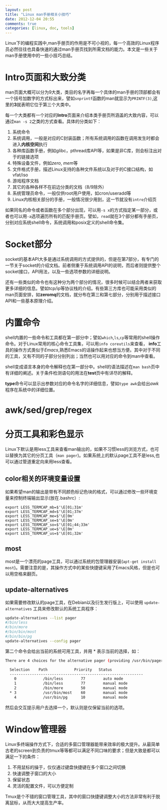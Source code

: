 ```yaml
---
layout: post
title: "Linux man手册相关小技巧"
date: 2012-12-04 20:55
comments: true
categories: [linux, doc, tools]
---
```


Linux下的编程实践中,man手册页的作用是不可小视的，每一个高效的Linux程序员必然往往也具备快速的通过man手册页找到所需文档的能力。本文是一些关于man手册使用中的一些小技巧总结。

<!--more-->

Intro页面和大致分类
=================================
man页面大概可以分为9大类，类目的名字再每一个具体的man手册的顶部都会有一个括号加数字的方式标出来，譬如`snprintf`函数的man就显示为`PRINTF(3)`,这里的**3**就表明它位于第三个大类中。

每一个大类都有一个对应的**Intro**页面来介绍本类手册页所涵盖的大致内容，可以通过`man -s 2`之类的方式查看。具体的分类如下：

1. 系统命令  
2. 系统调用，一般是对应的C封装函数；所有系统调用的函数在调用发生时都会进入**内核空间**执行 
3. 各种库函数手册，例如glibc，pthread库API等，如果是非C库，则会标注出对于的链接选项  
4. 特殊设备文件，例如*zero*, *mem*等 
5. 文件格式手册，描述Linux支持的各种文件系统以及对于的C接口结构，如vfat/iso
6. 游戏程序文档 
7. 其它的各种各样不在前边分类的文档（8/9除外）  
8. 系统管理员命令，一般仅供root用户使用，如cron/useradd等
9. Linux内核相关部分的手册，一般情况很少用到，这一节就没有`intro`介绍页

如果同名的命令或者函数在多个部分出现，可以用`-s x`的方式指定某一部分，或者也可以用`-a`选项遍历所有的匹配手册页。譬如，`read`就在3个部分都有手册页，分别对应系统shell命令，系统调用和posix定义的shell命令集。


Socket部分
=================================
socket的基本API大多是通过系统调用的方式提供的，但是在第7部分，有专门的一节关于socket的介绍文档。前者侧重于系统调用API的说明，而后者则提供整个socket接口，API用法，以及一些选项参数的详细说明。

还有一些类似的命令也有这种分为两个部分的情况，很多时候可以结合两者来获取更多详细的信息。譬如tcp/ip等协议栈的介绍。有些第三方库也可能采用类似的man页面安排，如**zeromq**的文档，就分布在第三和第七部分，分别用于描述接口API和一些基本原理介绍。


内置命令
=================================
shell内置的一些命令和工具都在第一部分中；譬如`which`,`ls`,`cp`等常用的shell操作命令。对于Linux常用的核心命令工具集，可以用`info coreutils`来查看，
**info**工具的操作方式类似于*Emacs*,熟悉Emacs的话操作起来也想当方便。其中对于不同的工具，又有不同的子部分分别列出；当然也可以用对应的命令到man中查看。

shell变成语言本身的命令解释也在第一部分中。shell的语法描述在`man bash`页中有详细的阐述。关于条件检测语句的用法在**test**页中有详尽的解释。

**type**命令可以显示出参数对应的命令名字的详细信息，譬如`type awk`会给出*awk*程序在系统中的详细位置。

awk/sed/grep/regex
=================================


分页工具和彩色显示
=================================
Linux下默认是用less工具来查看man输出的，如果不习惯less的浏览方式，也可以替换为其它的分页工具（`man pager`)。如果系统上的默认page工具不是less,也可以通过管道重定向来用less查看。

color相关的环境变量设置
------------------------
如果希望man的输出是带有不同颜色标记色块的格式，可以通过修改一些环境变量来控制终端输出显示(放在.bashrc）:

```
export LESS_TERMCAP_mb=$'\E[01;31m'
export LESS_TERMCAP_md=$'\E[01;37m'
export LESS_TERMCAP_me=$'\E[0m'
export LESS_TERMCAP_se=$'\E[0m'
export LESS_TERMCAP_so=$'\E[01;44;33m'
export LESS_TERMCAP_ue=$'\E[0m'
export LESS_TERMCAP_us=$'\E[01;32m'
```


most
------------------------
most是一个漂亮的page工具，可以通过系统的包管理器安装(`apt-get install most`)。需要注意的是，其操作方式中的某些快捷键采用了Emacs风格，但是也可以用空格来翻页。

update-alternatives
------------------------
如果需要修改默认的page工具，在Debian以及衍生发行版上，可以使用 `update-alternatives` 工具来修改默认的系统工具程序：

``` bash
update-alternatives --list pager
#/bin/less
#/bin/more
#/bin/bin/most
#/bin/bin/pg
update-alternatives --config pager
```

第二个命令会给出当前的系统可用工具，并用 * 表示当前的选择，如：

```bash
There are 4 choices for the alternative pager (providing /usr/bin/pager).

  Selection    Path            Priority   Status
  ------------------------------------------------------------
    0            /bin/less        77        auto mode
    1            /bin/less        77        manual mode
    2            /bin/more        50        manual mode
  * 3            /usr/bin/most    60        manual mode
    4            /usr/bin/pg      10        manual mode
```
然后会交互提示用户去选择一个，默认则是仅保留当前的选项。


Window管理器
=================================
Linux多终端操作方式下，合适的多窗口管理器能带来效率的极大提升。从最简单古老的screen到负责的tmux等等都可以满足不同口味的要求；但是大致是都可以满足一下的条件：

1. 不用鼠标的操于，仅仅通过键盘快捷键在多个窗口之间切换 
1. 快速调整子窗口的大小  
1. 保留状态  
1. 灵活的配置文件，可以方便定制  

Tmux是个不错的窗口管理工具，其中的窗口快捷键调整大小的方法非常有利于脱离鼠标，从而大大提高生产率。 
